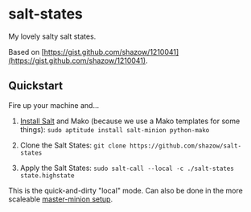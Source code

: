 # salt-states

My lovely salty salt states.

Based on [https://gist.github.com/shazow/1210041](https://gist.github.com/shazow/1210041).


## Quickstart

Fire up your machine and...

1. [Install Salt](http://docs.saltstack.com/topics/installation/index.html) and Mako (because we use a Mako templates for some things):
   `sudo aptitude install salt-minion python-mako`

2. Clone the Salt States: `git clone https://github.com/shazow/salt-states`

3. Apply the Salt States:
   `sudo salt-call --local -c ./salt-states state.highstate`

This is the quick-and-dirty "local" mode. Can also be done in the more scaleable
[master-minion setup](http://docs.saltstack.com/ref/configuration/minion.html).
